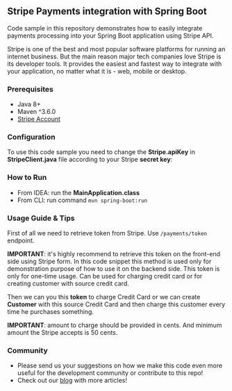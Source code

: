 ## Stripe Payments integration with Spring Boot

Code sample in this repository demonstrates how to easily integrate payments processing
into your Spring Boot application using Stripe API.

Stripe is one of the best and most popular software platforms for running an internet 
business. But the main reason major tech companies love Stripe is its developer tools. 
It provides the easiest and fastest way to integrate with your application, no matter what it is - web, mobile or desktop.


### Prerequisites 
* Java 8+
* Maven ^3.6.0
* [Stripe Account](https://dashboard.stripe.com/register)

### Configuration
To use this code sample you need to change the **Stripe.apiKey** 
in **__StripeClient.java__** file according to your Stripe **__secret key__**:


### How to Run
* From IDEA: run the **__MainApplication.class__**
* From CLI: run command `mvn spring-boot:run` 

### Usage Guide & Tips
First of all we need to retrieve token from Stripe. Use `/payments/token` endpoint.

**IMPORTANT**: it's highly recommend to retrieve this token on the front-end side using Stripe form.
In this code snippet this method is used only for demonstration purpose of how to use it on the backend side.
This token is only for one-time usage. Can be used for charging credit card or for creating customer with source credit card.

Then we can you this **__token__** to charge Credit Card or we can create **__Customer__** 
with this source Credit Card and then charge this customer every time he purchases something.

**__IMPORTANT__**: amount to charge should be provided in cents. And minimum amount the Stripe accepts is 50 cents. 

### Community
* Please send us your suggestions on how we make this code even more useful for the development community or contribute to this repo!
* Check out our [blog](https://oril.co/blog) with more articles!